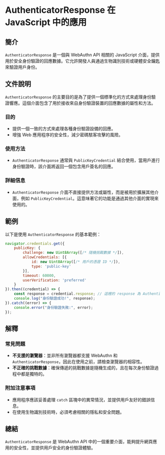 <!--
Meta Description: # AuthenticatorResponse 在 JavaScript 中的應用 ## 簡介 `AuthenticatorResponse` 是一個與 WebAuthn API 相關的 JavaScript 介面，提供用於安全身份驗證的回應數據。它允許開發人員通過生物識別技術或硬體安全鑰匙來驗證用...
Meta Keywords: authenticatorresponse, response, javascript, webauthn, error
-->

# AuthenticatorResponse 在 JavaScript 中的應用

## 簡介
`AuthenticatorResponse` 是一個與 WebAuthn API 相關的 JavaScript 介面，提供用於安全身份驗證的回應數據。它允許開發人員通過生物識別技術或硬體安全鑰匙來驗證用戶身份。

## 文件說明
`AuthenticatorResponse` 的主要目的是為了提供一個標準化的方式來處理身份驗證響應。這個介面包含了用於接收來自身份驗證裝置的回應數據的屬性和方法。

### 目的
- 提供一個一致的方式來處理各種身份驗證設備的回應。
- 增強 Web 應用程序的安全性，減少密碼駭客攻擊的風險。

### 使用方法
- `AuthenticatorResponse` 通常與 `PublicKeyCredential` 結合使用，當用戶進行身份驗證時，該介面將返回一個包含用戶簽名的回應。

### 詳細信息
- `AuthenticatorResponse` 介面不直接提供方法或屬性，而是被用於擴展其他介面，例如 `PublicKeyCredential`。這意味著它的功能是通過其他介面的實現來使用的。

## 範例
以下是使用 `AuthenticatorResponse` 的基本範例：

```javascript
navigator.credentials.get({
    publicKey: {
        challenge: new Uint8Array([/* 隨機挑戰數據 */]),
        allowCredentials: [{
            id: new Uint8Array([/* 用戶的憑證 ID */]),
            type: 'public-key'
        }],
        timeout: 60000,
        userVerification: 'preferred'
    }
}).then((credential) => {
    const response = credential.response; // 這裡的 response 為 AuthenticatorResponse 的實例
    console.log("身份驗證成功!", response);
}).catch((error) => {
    console.error("身份驗證失敗:", error);
});
```

## 解釋
### 常見問題
- **不支援的瀏覽器**：並非所有瀏覽器都支援 WebAuthn 和 `AuthenticatorResponse`，因此在使用之前，請檢查瀏覽器的相容性。
- **不正確的挑戰數據**：確保傳遞的挑戰數據是隨機生成的，且在每次身份驗證過程中都是獨特的。

### 附加注意事項
- 應用程序應該妥善處理 `catch` 區塊中的異常情況，並提供用戶友好的錯誤信息。
- 在使用生物識別技術時，必須考慮相關的隱私和安全問題。

## 總結
`AuthenticatorResponse` 是 WebAuthn API 中的一個重要介面，能夠提升網頁應用的安全性，並提供用戶安全的身份驗證體驗。